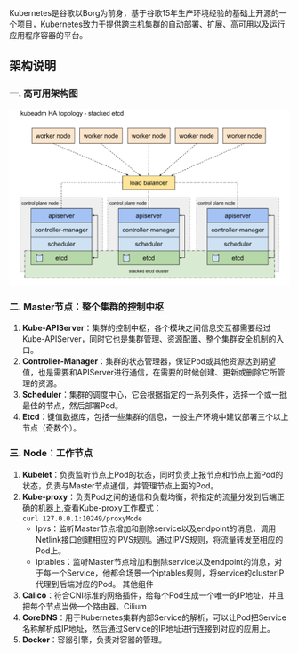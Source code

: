 Kubernetes是谷歌以Borg为前身，基于谷歌15年生产环境经验的基础上开源的一个项目，Kubernetes致力于提供跨主机集群的自动部署、扩展、高可用以及运行应用程序容器的平台。
##  架构说明
### 一. 高可用架构图
![1.png](../image/1.png)
###  二. **Master节点：整个集群的控制中枢**

1. **Kube-APIServer**：集群的控制中枢，各个模块之间信息交互都需要经过Kube-APIServer，同时它也是集群管理、资源配置、整个集群安全机制的入口。
2. **Controller-Manager**：集群的状态管理器，保证Pod或其他资源达到期望值，也是需要和APIServer进行通信，在需要的时候创建、更新或删除它所管理的资源。
3. **Scheduler**：集群的调度中心，它会根据指定的一系列条件，选择一个或一批最佳的节点，然后部署Pod。
4. **Etcd**：键值数据库，包括一些集群的信息，一般生产环境中建议部署三个以上节点（奇数个）。

### 三. **Node：工作节点**
1. **Kubelet**：负责监听节点上Pod的状态，同时负责上报节点和节点上面Pod的状态，负责与Master节点通信，并管理节点上面的Pod。
2. **Kube-proxy**：负责Pod之间的通信和负载均衡，将指定的流量分发到后端正确的机器上,查看Kube-proxy工作模式：  
    `curl 127.0.0.1:10249/proxyMode`  
    - Ipvs：监听Master节点增加和删除service以及endpoint的消息，调用Netlink接口创建相应的IPVS规则。通过IPVS规则，将流量转发至相应的Pod上。
    - Iptables：监听Master节点增加和删除service以及endpoint的消息，对于每一个Service，他都会场景一个iptables规则，将service的clusterIP代理到后端对应的Pod。
      其他组件
3. **Calico**：符合CNI标准的网络插件，给每个Pod生成一个唯一的IP地址，并且把每个节点当做一个路由器。Cilium
4. **CoreDNS**：用于Kubernetes集群内部Service的解析，可以让Pod把Service名称解析成IP地址，然后通过Service的IP地址进行连接到对应的应用上。
5. **Docker**：容器引擎，负责对容器的管理。